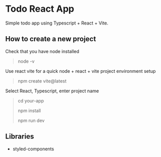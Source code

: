 # Todo React App
 Simple todo app using Typescript + React + Vite.
## How to create a new project
Check that you have node installed
> node -v

Use react vite for a quick node + react + vite project environment setup
> npm create vite@latest

Select React, Typescript, enter project name
> cd your-app
> 
> npm install
>
> npm run dev
## Libraries
- styled-components
